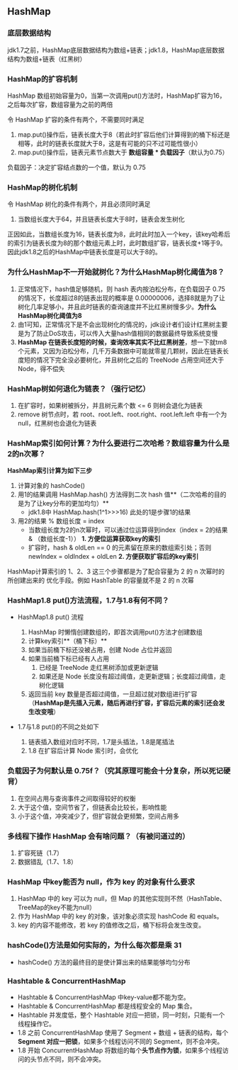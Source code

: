 ## HashMap

### 底层数据结构

jdk1.7之前，HashMap底层数据结构为数组+链表；jdk1.8，HashMap底层数据结构为数组+链表（红黑树）



### HashMap的扩容机制

HashMap 数组初始容量为0，当第一次调用put()方法时，HashMap扩容为16，之后每次扩容，数组容量为之前的两倍

令 HashMap 扩容的条件有两个，不需要同时满足

1. map.put()操作后，链表长度大于8（若此时扩容后他们计算得到的桶下标还是相等，此时的链表长度就大于8，这是有可能的只不过可能性很小）
2. map.put()操作后，链表元素节点数大于 **数组容量 * 负载因子**（默认为0.75）

负载因子：决定扩容结点数的一个值，默认为 0.75



### HashMap的树化机制

令 HashMap 树化的条件有两个，并且必须同时满足

1. 当数组长度大于64，并且链表长度大于8时，链表会发生树化

正因如此，当数组长度为16，链表长度为8，此时此时加入一个key，该key哈希后的索引为链表长度为8的那个数组元素上时，此时数组扩容，链表长度+1等于9。因此jdk1.8之后的HashMap中链表长度是可以大于8的。



### 为什么HashMap不一开始就树化？为什么HashMap树化阈值为8？

1. 正常情况下，hash值足够随机，则 hash 表内按泊松分布，在负载因子 0.75 的情况下，长度超过8的链表出现的概率是 0.00000006，选择8就是为了让树化几率足够小，并且此时链表的查询速度并不比红黑树慢多少。**为什么HashMap树化阈值为8**
2. 由1可知，正常情况下是不会出现树化的情况的，jdk设计者们设计红黑树主要是为了防止DoS攻击，可以传入大量hash值相同的数据最终导致系统变慢
3. **HashMap 在链表长度短的时候，查询效率其实不比红黑树差**，想一下就tm8个元素，又因为泊松分布，几千万条数据中可能就零星几颗树，因此在链表长度短的情况下完全没必要树化，并且树化之后的 TreeNode 占用空间还大于 Node，得不偿失



### HashMap树如何退化为链表？（强行记忆）

1. 在扩容时，如果树被拆分，并且树元素个数 <= 6 则树会退化为链表
2. remove 树节点时，若 root、root.left、root.right、root.left.left 中有一个为 null，红黑树也会退化为链表



### HashMap索引如何计算？为什么要进行二次哈希？数组容量为什么是2的n次幂？

**HashMap索引计算为如下三步**

1. 计算对象的 hashCode()
2. 用1的结果调用 HashMap.hash() 方法得到二次 hash 值**（二次哈希的目的是为了让key分布的更加均匀）**
   - jdk1.8中 HashMap.hash(1^1>>>16)  此处的1是步骤1的结果
3. 用2的结果 % 数组长度 = index
   - 当数组长度为2的n次幂时，可以通过位运算得到index（index = 2的结果 & （数组长度-1））   **1. 方便位运算获取key的索引**
   - 扩容时，hash & oldLen == 0 的元素留在原来的数组索引处；否则 newIndex = oldIndex + oldLen   **2. 方便获取扩容后的key索引**

HashMap计算索引的 1、2、3 这三个步骤都是为了配合容量为 2 的 n 次幂时的所创建出来的 优化手段。例如 HashTable 的容量就不是 2 的 n 次幂



### HashMap1.8 put()方法流程，1.7与1.8有何不同？

- HashMap1.8 put() 流程
   1. HashMap 时懒惰创建数组的，即首次调用put()方法才创建数组
   2. 计算key索引**（桶下标）**
   3. 如果当前桶下标还没被占用，创建 Node 占位并返回
   4. 如果当前桶下标已经有人占用
      1. 已经是 TreeNode 走红黑树添加或更新逻辑
      2. 如果还是 Node 长度没有超过阈值，走更新逻辑；长度超过阈值，走树化逻辑
   5. 返回当前 key 数量是否超过阈值，一旦超过就对数组进行扩容（**HashMap是先插入元素，随后再进行扩容，扩容后元素的索引还会发生改变哦**）

   

- 1.7与1.8 put()的不同之处如下
  1. 链表插入数组对应时不同，1.7是头插法，1.8是尾插法	
  2. 1.8 在扩容后计算 Node 索引时，会优化



### 负载因子为何默认是 0.75f？（究其原理可能会十分复杂，所以死记硬背）

1. 在空间占用与查询事件之间取得较好的权衡
2. 大于这个值，空间节省了，但链表会比较长，影响性能
3. 小于这个值，冲突减少了，但扩容就会更频繁，空间占用多



### 多线程下操作 HashMap 会有啥问题？（有被问道过的）

1. 扩容死链（1.7）
2. 数据错乱（1.7、1.8）



### HashMap 中key能否为 null，作为 key 的对象有什么要求

1. HashMap 中的 key 可以为 null，但 Map 的其他实现则不然（HashTable、TreeMap的key不能为null）
2. 作为 HashMap 中的 key 的对象，该对象必须实现 hashCode 和 equals。
3. key 的内容不能修改，若 key 的值修改之后，桶下标将会发生改变。



### hashCode()方法是如何实际的，为什么每次都是乘 31

- hashCode() 方法的最终目的是使计算出来的结果能够均匀分布 





### Hashtable & ConcurrentHashMap

- Hashtable & ConcurrentHashMap 中key-value都不能为空。
- Hashtable & ConcurrentHashMap 都是线程安全的 Map 集合。
- Hashtable 并发度低，整个 Hashtable 对应一把锁，同一时刻，只能有一个线程操作它。
- 1.8 之前 ConcurrentHashMap 使用了 Segment + 数组 + 链表的结构，每个 **Segment 对应一把锁**，如果多个线程访问不同的 Segment，则不会冲突。
- 1.8 开始 ConcurrentHashMap 将数组的每个**头节点作为锁**，如果多个线程访问的头节点不同，则不会冲突。















